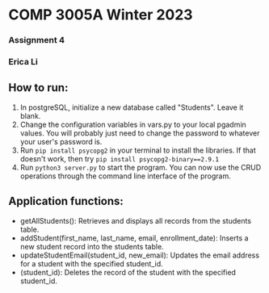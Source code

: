 # COMP 3005A Winter 2023
### Assignment 4
### Erica Li 

## How to run:
1. In postgreSQL, initialize a new database called "Students". Leave it blank.
2. Change the configuration variables in vars.py to your local pgadmin values. You will probably just need to change the password to whatever your user's password is.
3. Run `pip install psycopg2` in your terminal to install the libraries. If that doesn't work, then try `pip install psycopg2-binary==2.9.1`
4. Run `python3 server.py` to start the program. You can now use the CRUD operations through the command line interface of the program.
## Application functions:
- getAllStudents(): Retrieves and displays all records from the students table.
- addStudent(first_name, last_name, email, enrollment_date): Inserts a new student record into the students table.
- updateStudentEmail(student_id, new_email): Updates the email address for a student with the specified student_id.
- (student_id): Deletes the record of the student with the specified student_id.